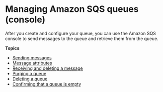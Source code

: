 # Managing Amazon SQS queues \(console\)<a name="sqs-using-sqs"></a>

After you create and configure your queue, you can use the Amazon SQS console to send messages to the queue and retrieve them from the queue\.

**Topics**
+ [Sending messages](sqs-using-send-messages.md)
+ [Message attributes](sqs-using-send-message-with-attributes.md)
+ [Receiving and deleting a message](sqs-using-receive-delete-message.md)
+ [Purging a queue](sqs-using-purge-queue.md)
+ [Deleting a queue](sqs-using-delete-queue.md)
+ [Confirming that a queue is empty](confirm-queue-is-empty.md)